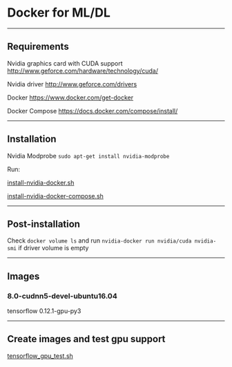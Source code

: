 # Docker for ML/DL

---

## Requirements

Nvidia graphics card with CUDA support <http://www.geforce.com/hardware/technology/cuda/>

Nvidia driver <http://www.geforce.com/drivers>

Docker <https://www.docker.com/get-docker>

Docker Compose <https://docs.docker.com/compose/install/>



---

## Installation

Nvidia Modprobe `sudo apt-get install nvidia-modprobe`

Run:

[install-nvidia-docker.sh](https://github.com/SmartPeople/docker-ml/blob/master/scripts/install-nvidia-docker.sh)

[install-nvidia-docker-compose.sh](https://github.com/SmartPeople/docker-ml/blob/master/scripts/install-nvidia-docker-compose.sh)

---

## Post-installation

Check `docker volume ls` and run `nvidia-docker run nvidia/cuda nvidia-smi` if driver volume is empty

---
## Images

### 8.0-cudnn5-devel-ubuntu16.04

tensorflow 0.12.1-gpu-py3

---

## Create images and test gpu support

[tensorflow_gpu_test.sh](https://github.com/iraelaxis/docker-ml/blob/master/tensorflow_gpu_test.sh)
